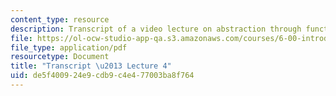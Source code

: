 ```yaml
---
content_type: resource
description: Transcript of a video lecture on abstraction through functions and recursion.
file: https://ol-ocw-studio-app-qa.s3.amazonaws.com/courses/6-00-introduction-to-computer-science-and-programming-fall-2008/de5f400924e9cdb9c4e477003ba8f764_6-00F08-L04.pdf
file_type: application/pdf
resourcetype: Document
title: "Transcript \u2013 Lecture 4"
uid: de5f4009-24e9-cdb9-c4e4-77003ba8f764
---
```

